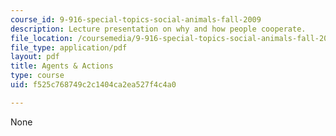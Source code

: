 ```yaml
---
course_id: 9-916-special-topics-social-animals-fall-2009
description: Lecture presentation on why and how people cooperate.
file_location: /coursemedia/9-916-special-topics-social-animals-fall-2009/f525c768749c2c1404ca2ea527f4c4a0_MIT9_916F09_lec05.pdf
file_type: application/pdf
layout: pdf
title: Agents & Actions
type: course
uid: f525c768749c2c1404ca2ea527f4c4a0

---
```

None